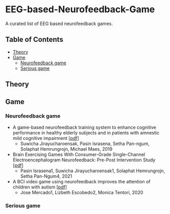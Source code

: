# EEG-based-Neurofeedback-Game
A curated list of EEG based neurofeedback games.

## Table of Contents
* [Theory](##Theory)
* [Game](##Game)
  - [Neurofeedback game](###Neurofeedback-game)
  - [Serious game](###Serious-game)

## Theory

## Game
### Neurofeedback game
* A game-based neurofeedback training system to enhance cognitive performance in healthy elderly subjects and in patients with amnestic mild cognitive impairment [[pdf]](https://www.ncbi.nlm.nih.gov/pmc/articles/PMC6388796/)
  - Suwicha Jirayucharoensak, Pasin Israsena, Setha Pan-ngum, Solaphat Hemrungrojn, Michael Maes, 2019
* Brain Exercising Games With Consumer-Grade Single-Channel Electroencephalogram Neurofeedback: Pre-Post Intervention Study [[pdf]](https://games.jmir.org/2021/2/e26872/)
  - Pasin Israsena1, Suwicha Jirayucharoensak1, Solaphat Hemrungrojn, Setha Pan-Ngum4, 2021
* A BCI video game using neurofeedback improves the attention of children with autism [[pdf]](https://link.springer.com/article/10.1007/s12193-020-00339-7)
  - Jose Mercado1, Lizbeth Escobedo2, Monica Tentori, 2020


### Serious game
